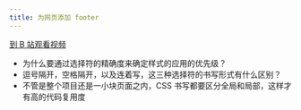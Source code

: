 ```yaml
---
title: 为网页添加 footer
---
```


[到 B 站观看视频](https://www.bilibili.com/video/BV15a4y1t7Xk)

- 为什么要通过选择符的精确度来确定样式的应用的优先级？
- 逗号隔开，空格隔开，以及连着写，这三种选择符的书写形式有什么区别？
- 不管是整个项目还是一小块页面之内，CSS 书写都要区分全局和局部，这样才有高的代码复用度
